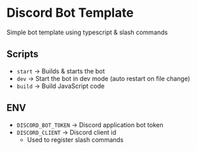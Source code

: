 # Discord Bot Template

Simple bot template using typescript & slash commands

## Scripts

* `start` -> Builds & starts the bot
* `dev` -> Start the bot in dev mode (auto restart on file change)
* `build` -> Build JavaScript code

## ENV

* `DISCORD_BOT_TOKEN` -> Discord application bot token
* `DISCORD_CLIENT` -> Discord client id
  * Used to register slash commands